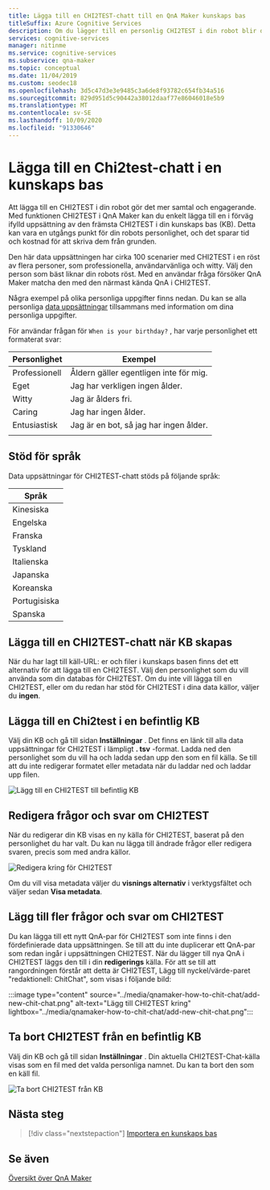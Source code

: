 ```yaml
---
title: Lägga till en CHI2TEST-chatt till en QnA Maker kunskaps bas
titleSuffix: Azure Cognitive Services
description: Om du lägger till en personlig CHI2TEST i din robot blir det mer samtal och engagerande när du skapar en KB. Med QnA Maker kan du enkelt lägga till en i förväg ifylld uppsättning av den främsta CHI2TEST i din KB.
services: cognitive-services
manager: nitinme
ms.service: cognitive-services
ms.subservice: qna-maker
ms.topic: conceptual
ms.date: 11/04/2019
ms.custom: seodec18
ms.openlocfilehash: 3d5c47d3e3e9485c3a6de8f93782c654fb34a516
ms.sourcegitcommit: 829d951d5c90442a38012daaf77e86046018e5b9
ms.translationtype: MT
ms.contentlocale: sv-SE
ms.lasthandoff: 10/09/2020
ms.locfileid: "91330646"
---
```

# <a name="add-chit-chat-to-a-knowledge-base"></a>Lägga till en Chi2test-chatt i en kunskaps bas

Att lägga till en CHI2TEST i din robot gör det mer samtal och engagerande. Med funktionen CHI2TEST i QnA Maker kan du enkelt lägga till en i förväg ifylld uppsättning av den främsta CHI2TEST i din kunskaps bas (KB). Detta kan vara en utgångs punkt för din robots personlighet, och det sparar tid och kostnad för att skriva dem från grunden.

Den här data uppsättningen har cirka 100 scenarier med CHI2TEST i en röst av flera personer, som professionella, användarvänliga och witty. Välj den person som bäst liknar din robots röst. Med en användar fråga försöker QnA Maker matcha den med den närmast kända QnA i CHI2TEST.

Några exempel på olika personliga uppgifter finns nedan. Du kan se alla personliga [data uppsättningar](https://github.com/Microsoft/BotBuilder-PersonalityChat/tree/master/CSharp/Datasets) tillsammans med information om dina personliga uppgifter.

För användar frågan för `When is your birthday?` , har varje personlighet ett formaterat svar:

<!-- added quotes so acrolinx doesn't score these sentences -->
|Personlighet|Exempel|
|--|--|
|Professionell|Åldern gäller egentligen inte för mig.|
|Eget|Jag har verkligen ingen ålder.|
|Witty|Jag är ålders fri.|
|Caring|Jag har ingen ålder.|
|Entusiastisk|Jag är en bot, så jag har ingen ålder.|
||


## <a name="language-support"></a>Stöd för språk

Data uppsättningar för CHI2TEST-chatt stöds på följande språk:

|Språk|
|--|
|Kinesiska|
|Engelska|
|Franska|
|Tyskland|
|Italienska|
|Japanska|
|Koreanska|
|Portugisiska|
|Spanska|


## <a name="add-chit-chat-during-kb-creation"></a>Lägga till en CHI2TEST-chatt när KB skapas
När du har lagt till käll-URL: er och filer i kunskaps basen finns det ett alternativ för att lägga till en CHI2TEST. Välj den personlighet som du vill använda som din databas för CHI2TEST. Om du inte vill lägga till en CHI2TEST, eller om du redan har stöd för CHI2TEST i dina data källor, väljer du **ingen**.

## <a name="add-chit-chat-to-an-existing-kb"></a>Lägga till en Chi2test i en befintlig KB
Välj din KB och gå till sidan **Inställningar** . Det finns en länk till alla data uppsättningar för CHI2TEST i lämpligt **. tsv** -format. Ladda ned den personlighet som du vill ha och ladda sedan upp den som en fil källa. Se till att du inte redigerar formatet eller metadata när du laddar ned och laddar upp filen.

![Lägg till en CHI2TEST till befintlig KB](../media/qnamaker-how-to-chit-chat/add-chit-chat-dataset.png)

## <a name="edit-your-chit-chat-questions-and-answers"></a>Redigera frågor och svar om CHI2TEST
När du redigerar din KB visas en ny källa för CHI2TEST, baserat på den personlighet du har valt. Du kan nu lägga till ändrade frågor eller redigera svaren, precis som med andra källor.

![Redigera kring för CHI2TEST](../media/qnamaker-how-to-chit-chat/edit-chit-chat.png)

Om du vill visa metadata väljer du **visnings alternativ** i verktygsfältet och väljer sedan **Visa metadata**.

## <a name="add-additional-chit-chat-questions-and-answers"></a>Lägg till fler frågor och svar om CHI2TEST
Du kan lägga till ett nytt QnA-par för CHI2TEST som inte finns i den fördefinierade data uppsättningen. Se till att du inte duplicerar ett QnA-par som redan ingår i uppsättningen CHI2TEST. När du lägger till nya QnA i CHI2TEST läggs den till i din **redigerings** källa. För att se till att rangordningen förstår att detta är CHI2TEST, Lägg till nyckel/värde-paret "redaktionell: ChitChat", som visas i följande bild:

:::image type="content" source="../media/qnamaker-how-to-chit-chat/add-new-chit-chat.png" alt-text="Lägg till CHI2TEST kring" lightbox="../media/qnamaker-how-to-chit-chat/add-new-chit-chat.png":::

## <a name="delete-chit-chat-from-an-existing-kb"></a>Ta bort CHI2TEST från en befintlig KB
Välj din KB och gå till sidan **Inställningar** . Din aktuella CHI2TEST-Chat-källa visas som en fil med det valda personliga namnet. Du kan ta bort den som en käll fil.

![Ta bort CHI2TEST från KB](../media/qnamaker-how-to-chit-chat/delete-chit-chat.png)

## <a name="next-steps"></a>Nästa steg

> [!div class="nextstepaction"]
> [Importera en kunskaps bas](../Tutorials/migrate-knowledge-base.md)

## <a name="see-also"></a>Se även

[Översikt över QnA Maker](../Overview/overview.md)
